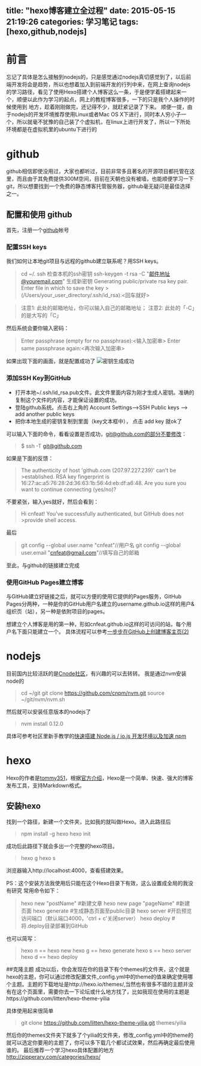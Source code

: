 title: "hexo博客建立全过程"
date: 2015-05-15 21:19:26
categories: 学习笔记
tags: [hexo,github,nodejs]
---

# 前言 
忘记了具体是怎么接触到nodejs的，只是感觉通过nodejs真切感觉到了，以后前端开发将会是趋势，所以也想着加入到前端开发的行列中来，在网上查询nodejs的学习路径，看见了使用Hexo搭建个人博客这么一条，于是便学着搭建起来一个，顺便以此作为学习的起点，网上的教程博客很多，一下的只是我个人操作的时候使用到 地方，趁着刚刚做完，还记得不少，就赶紧记录了下来。
顺便一提，由于nodejs的开发环境推荐使用Linux或者Mac OS X下进行，同时本人穷小子一个，所以就毫不犹豫的自己装了个虚拟机，在linux上进行开发了，所以一下所处环境都是在虚拟机里的ubuntu下进行的

<!--more-->

# github

github相信即使没用过，大家也都听过，目前非常多且著名的开源项目都托管在这里，而且由于其免费提供300M空间，目前在天朝也没有被墙，也能顺便学习一下git，所以想要找到一个免费的静态博客托管服务器，github毫无疑问是最佳选择之一。

## 配置和使用 github


首先，注册一个[github][1]帐号
### 配置SSH keys
我们如何让本地git项目与远程的github建立联系呢？用SSH keys。

>cd ~/. ssh   检查本机的ssh密钥
>ssh-keygen -t rsa -C "邮件地址@youremail.com" 生成新密钥
>Generating public/private rsa key pair.
>Enter file in which to save the key >(/Users/your_user_directory/.ssh/id_rsa):<回车就好>

>注意1: 此处的邮箱地址，你可以输入自己的邮箱地址；
>注意2: 此处的「-C」的是大写的「C」

然后系统会要你输入密码：

>Enter passphrase (empty for no passphrase):<输入加密串>
>Enter same passphrase again:<再次输入加密串>

如果出现下面的画面，就是配置成功了
![密钥生成成功](http://pic.yupoo.com/vankos_v/DKi6S7PO/lpjsl.png)
### 添加SSH Key到GitHub

 - 打开本地~/.ssh/id_rsa.pub文件。此文件里面内容为刚才生成人密钥。准确的复制这个文件的内容，才能保证设置的成功。
 - 登陆github系统。点击右上角的 Account Settings—->SSH Public keys —-> add another public keys
 - 把你本地生成的密钥复制到里面（key文本框中）， 点击 add key 就ok了
 
可以输入下面的命令，看看设置是否成功，git@github.com的部分不要修改：

>$ ssh -T git@github.com

如果是下面的反馈：

>The authenticity of host 'github.com (207.97.227.239)' can't be >established.
>RSA key fingerprint is 16:27:ac:a5:76:28:2d:36:63:1b:56:4d:eb:df:a6:48.
>Are you sure you want to continue connecting (yes/no)?

不要紧张，输入yes就好，然后会看到：

>Hi cnfeat! You've successfully authenticated, but GitHub does not >provide shell access.


最后


>git config --global user.name "cnfeat"//用户名
>git config --global user.email  "cnfeat@gmail.com"//填写自己的邮箱

至此，与github的链接建立完成

### 使用GitHub Pages建立博客
与GitHub建立好链接之后，就可以方便的使用它提供的Pages服务，GitHub Pages分两种，一种是你的GitHub用户名建立的username.github.io这样的用户&组织页（站），另一种是依附项目的pages。

想建立个人博客是用的第一种，形如cnfeat.github.io这样的可访问的站，每个用户名下面只能建立一个。
具体流程可以参考[一步步在GitHub上创建博客主页(2)][2]

# nodejs
目前国内比较活跃的是[Cnode社区][3]，有兴趣的可以去转转。
我是通过nvm安装node的
>cd ~/git
>git clone https://github.com/cnpm/nvm.git
>source ~/git/nvm/nvm.sh

然后就可以安装任意版本的nodejs了
>nvm install 0.12.0

具体可参考社区里新手教学的[快速搭建 Node.js / io.js 开发环境以及加速 npm][4]


# hexo
Hexo的作者是[tommy351][5]，根据[官方介绍][6]，Hexo是一个简单、快速、强大的博客发布工具，支持Markdown格式。

## 安装hexo
找到一个路径，新建一个文件夹，比如我的就叫做Hexo。进入此路径后
>npm install -g hexo
>hexo init

成功后此路径下就会多出一个完整的hexo项目。
>hexo g
>hexo s

浏览器输入http://localhost:4000，查看搭建效果。

PS：这个安装方法我使用后只能在这个Hexo目录下有效，这么设置成全局的我没有研究
常用命令如下：
>hexo new "postName" #新建文章
>hexo new page "pageName" #新建页面
>hexo generate #生成静态页面至public目录
>hexo server #开启预览访问端口（默认端口4000，'ctrl + c'关闭server）
>hexo deploy #将.deploy目录部署到GitHub

也可以简写：
>hexo n == hexo new
>hexo g == hexo generate
>hexo s == hexo server
>hexo d == hexo deploy

##克隆主题
成功以后，你会发现在你的目录下有个themes的文件夹，这个就是hexo的主题，你可以通过修改配置文件_config.yml中的theme的值来确定使用哪个主题。主题的下载地址是http://hexo.io/themes/,当然也有很多不错的主题并没有在这个页面里，需要你去一下论坛或什么地方找了，比如我现在使用的主题是https://github.com/litten/hexo-theme-yilia

具体使用起来很简单
> git clone https://github.com/litten/hexo-theme-yilia.git themes/yilia

然后你的themes文件夹下就多了个yilia的文件夹，修改_config.yml中的theme的就可以选定你要用的主题了，你可以多下载几个都试试效果，然后再确定最后使用谁的。
最后推荐一个学习hexo具体配置的地方
http://zipperary.com/categories/hexo/


  [1]: https://github.com/
  [2]: http://www.pchou.info/web-build/2013/01/05/build-github-blog-page-02.html
  [3]: https://cnodejs.org/
  [4]: http://fengmk2.com/blog/2014/03/node-env-and-faster-npm.html
  [5]: https://github.com/tommy351
  [6]: http://hexo.io/docs/index.html
